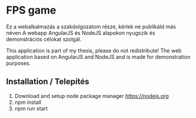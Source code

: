 # FPS game
Ez a webalkalmazás a szakdolgozatom része, kérlek ne publikáld más néven
A webapp AngularJS és NodeJS alapokon nyugszik és demonstrációs célokat szolgál.

This application is part of my thesis, please do not redistribute!
The web application based on AngularJS and NodeJS and is made for demonstration purposes.

## Installation / Telepítés
1. Download and setup node package manager https://nodejs.org
2. npm install
3. npm run start
